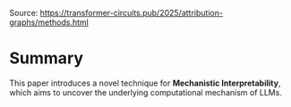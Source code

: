 Source:
https://transformer-circuits.pub/2025/attribution-graphs/methods.html


# Summary

This paper introduces a novel technique for **Mechanistic Interpretability**, which aims to uncover the underlying computational mechanism of LLMs.

